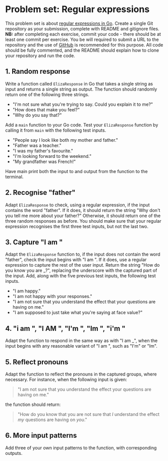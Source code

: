 # Problem set: Regular expressions
This problem set is about [regular expressions in Go](https://gobyexample.com/regular-expressions).
Create a single Git repository as your submission, complete with README and gitignore files.
**NB:** after completing each exercise, commit your code - there should be at least one commit per exercise.
You be will required to submit a URL to the repository and the use of [GitHub](http://www.github.com) is recommended for this purpose.
All code should be fully commented, and the README should explain how to clone your repository and run the code.


## 1. Random response
Write a function called `ElizaResponse` in Go that takes a single string as input and returns a single string as output.
The function should randomly return one of the following three strings.
- "I'm not sure what you're trying to say. Could you explain it to me?"
- "How does that make you feel?"
- "Why do you say that?"

Add a `main` function to your Go code.
Test your `ElizaResponse` function by calling it from `main` with the following test inputs.

- "People say I look like both my mother and father."
- "Father was a teacher."
- "I was my father's favourite."
- "I'm looking forward to the weekend."
- "My grandfather was French!"

Have main print both the input to and output from the function to the terminal.


## 2. Recognise "father"
Adapt `ElizaResponse` to check, using a regular expression, if the input contains the word "father".
If it does, it should return the string "Why don't you tell me more about your father?"
Otherwise, it should return one of the three random responses as before.
You should make sure that your regular expression recognises the first three test inputs, but not the last two.


## 3. Capture "I am "
Adapt the `ElizaResponse` function to, if the input does not contain the word "father", check the input begins with "I am ".
If it does, use a regular expression to capture the rest of the user input.
Return the string "How do you know you are _?", replacing the underscore with the captured part of the input.
Add, along with the five previous test inputs, the following test inputs.

- "I am happy."
- "I am not happy with your responses."
- "I am not sure that you understand the effect that your questions are having on me."
- "I am supposed to just take what you're saying at face value?"


## 4. "i am ", "I AM ", "I'm ", "Im ", "i'm "
Adapt the function to respond in the same way as with "I am _", when the input begins with any reasonable variant of "I am ", such as "I'm" or "Im".


## 5. Reflect pronouns
Adapt the function to reflect the pronouns in the captured groups, where necessary.
For instance, when the following input is given:

> "I am not sure that you understand the effect your questions are having on me."

the function should return:

> "How do you know that you are not sure that *I* understand the effect *my* questions are having on *you*."

## 6. More input patterns
Add three of your own input patterns to the function, with corresponding outputs.
